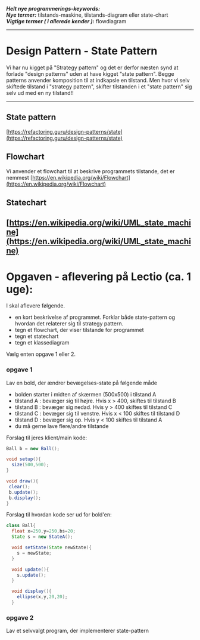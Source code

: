 ***Helt nye programmerings-keywords:***       
***Nye termer:*** tilstands-maskine, tilstands-diagram eller state-chart          
***Vigtige termer ( i allerede kender ):*** flowdiagram      

------------------------------------------------
# Design Pattern - State Pattern
Vi har nu kigget på "Strategy pattern" og det er derfor næsten synd at forlade "design patterns" uden at have kigget "state pattern".
Begge patterns anvender komposition til at indkapsle en tilstand. Men hvor vi selv skiftede tilstand i "strategy pattern", skifter tilstanden i et "state pattern" sig selv ud med en ny tilstand!!

------------------------------------------------
## State pattern
[https://refactoring.guru/design-patterns/state](https://refactoring.guru/design-patterns/state)

## Flowchart
Vi anvender et flowchart til at beskrive programmets tilstande, det er nemmest
[https://en.wikipedia.org/wiki/Flowchart](https://en.wikipedia.org/wiki/Flowchart)

## Statechart
[https://en.wikipedia.org/wiki/UML_state_machine](https://en.wikipedia.org/wiki/UML_state_machine)
------------------------------------------------
# Opgaven - aflevering på Lectio (ca. 1 uge):
I skal aflevere følgende.
- en kort beskrivelse af programmet. Forklar både state-pattern og hvordan det relaterer sig til strategy pattern. 
- tegn et flowchart, der viser tilstande for programmet
- tegn et statechart
- tegn et klassediagram

Vælg enten opgave 1 eller 2.

### opgave 1
Lav en bold, der ændrer bevægelses-state på følgende måde

- bolden starter i midten af skærmen (500x500) i tilstand A
- tilstand A : bevæger sig til højre.   Hvis x > 400, skiftes til tilstand B
- tilstand B : bevæger sig nedad.       Hvis y > 400 skiftes til tilstand C
- tilstand C : bevæger sig til venstre. Hvis x < 100 skiftes til tilstand D
- tilstand D : bevæger sig op.          Hvis y < 100 skiftes til tilstand A  
- du må gerne lave flere/andre tilstande

Forslag til jeres klient/main kode:
```java
Ball b = new Ball();

void setup(){
  size(500,500);
}

void draw(){
 clear();
 b.update();
 b.display();
}
```


Forslag til hvordan kode ser ud for bold'en:

```java
class Ball{
  float x=250,y=250,bs=20;
  State s = new StateA();

  void setState(State newState){
    s = newState;
  }

  void update(){
    s.update();  
  }

  void display(){
    ellipse(x,y,20,20);  
  }
```

### opgave 2

Lav et selvvalgt program, der implementerer state-pattern
